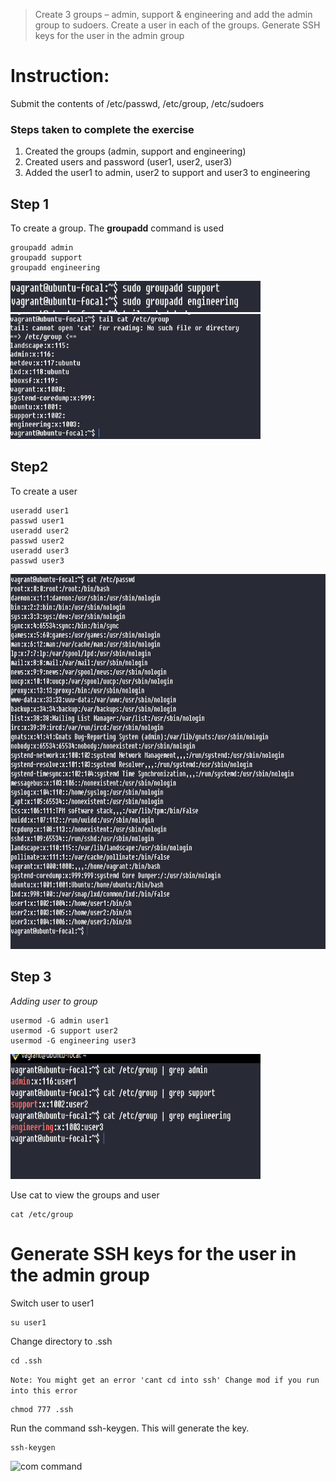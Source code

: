 >Create 3 groups – admin, support & engineering and add the admin group to sudoers. 
Create a user in each of the groups. 
Generate SSH keys for the user in the admin group

# Instruction:
Submit the contents of /etc/passwd, /etc/group, /etc/sudoers


### Steps taken to complete the exercise
1. Created the groups (admin, support and engineering)
2. Created users and password (user1, user2, user3)
3. Added the user1 to admin, user2 to support and user3 to engineering

## Step 1
To create a group. The **groupadd** command is used
```
groupadd admin
groupadd support
groupadd engineering
```
<img src="exercise3 images\groupadd.PNG" alt="com command" style="height: 50px; width:400px;"/>

<img src="exercise3 images\groupadd1.PNG" alt="com command" style="height: 200px; width:400px;"/>

## Step2
To create a user
```
useradd user1
passwd user1
useradd user2
passwd user2
useradd user3
passwd user3
```

<img src="exercise3 images\useradd.PNG" alt="com command" style="height: 600px; width:600px;"/>

## Step 3
*Adding user to group*
```
usermod -G admin user1
usermod -G support user2
usermod -G engineering user3
```
<img src="exercise3 images\usermod.PNG" alt="com command" style="height: 200px; width:400px;"/>

Use cat to view the groups and user

```
cat /etc/group
```


# Generate SSH keys for the user in the admin group

Switch user to user1

```
su user1
```

Change directory to .ssh

```
cd .ssh
```

```Note: You might get an error 'cant cd into ssh' Change mod if you run into this error```

```
chmod 777 .ssh
```

Run the command ssh-keygen. This will generate the key.

```
ssh-keygen
```

<img src="exercise3 images\sshkeygen.PNG" alt="com command" style="height: 300px; width:500px;"/>
